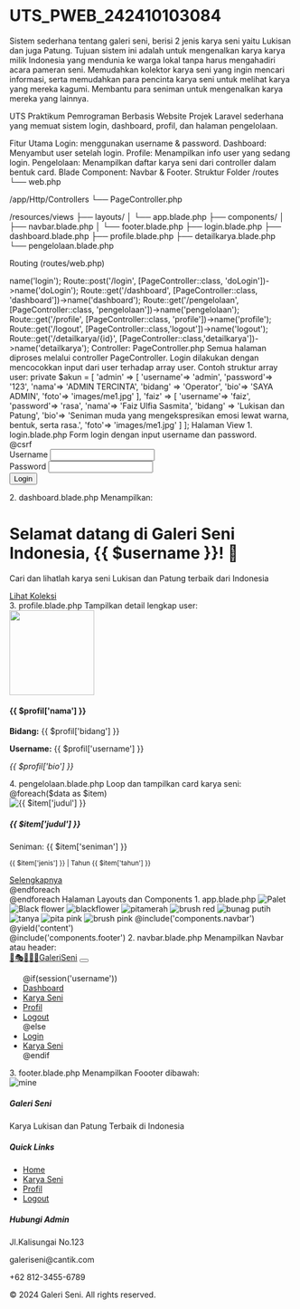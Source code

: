 # UTS_PWEB_242410103084

Sistem sederhana tentang galeri seni, berisi 2 jenis karya seni yaitu Lukisan dan juga Patung. Tujuan sistem ini adalah untuk mengenalkan karya karya milik Indonesia yang mendunia ke warga lokal tanpa harus mengahadiri acara pameran seni. Memudahkan kolektor karya seni yang ingin mencari informasi, serta memudahkan para pencinta karya seni untuk melihat karya yang mereka kagumi. Membantu para seniman untuk mengenalkan karya mereka yang lainnya.

UTS Praktikum Pemrograman Berbasis Website
Projek Laravel sederhana yang memuat sistem login, dashboard, profil, dan halaman pengelolaan.

Fitur Utama
Login: menggunakan username & password.
Dashboard: Menyambut user setelah login.
Profile: Menampilkan info user yang sedang login.
Pengelolaan: Menampilkan daftar karya seni dari controller dalam bentuk card.
Blade Component: Navbar & Footer.
Struktur Folder
/routes
└── web.php

/app/Http/Controllers
└── PageController.php

/resources/views
├── layouts/
│   └── app.blade.php
├── components/
│   ├── navbar.blade.php
│   └── footer.blade.php
├── login.blade.php
├── dashboard.blade.php
├── profile.blade.php
├── detailkarya.blade.php
└── pengelolaan.blade.php

Routing (routes/web.php)
<?php

use Illuminate\Support\Facades\Route;
use App\Http\Controllers\PageController;

Route::get('/', [PageController::class, 'login'])->name('login');
Route::post('/login', [PageController::class, 'doLogin'])->name('doLogin');

Route::get('/dashboard', [PageController::class, 'dashboard'])->name('dashboard');
Route::get('/pengelolaan', [PageController::class, 'pengelolaan'])->name('pengelolaan');
Route::get('/profile', [PageController::class, 'profile'])->name('profile');
Route::get('/logout', [PageController::class,'logout'])->name('logout');
Route::get('/detailkarya/{id}', [PageController::class,'detailkarya'])->name('detailkarya');

Controller: PageController.php
Semua halaman diproses melalui controller PageController.
Login dilakukan dengan mencocokkan input dari user terhadap array user.
Contoh struktur array user:
private $akun = [
            'admin' => [
                'username'=> 'admin',
                'password'=> '123',
                'nama'=> 'ADMIN TERCINTA',
                'bidang' => 'Operator',
                'bio'=> 'SAYA ADMIN',
                'foto'=> 'images/me1.jpg'
            ],
            'faiz' => [
                'username'=> 'faiz',
                'password'=> 'rasa',
                'nama'=> 'Faiz Ulfia Sasmita',
                'bidang' => 'Lukisan dan Patung',
                'bio'=> 'Seniman muda yang mengekspresikan emosi lewat warna, bentuk, serta rasa.',
                'foto'=> 'images/me1.jpg'
            ]
            ];
Halaman View
1. login.blade.php
Form login dengan input username dan password.

<form method="POST" action="{{ route('doLogin') }}">
                @csrf
                <div class="mb-3">
                    <label for="username" class="form-label">Username</label>
                    <input type="text" class="form-control" id="username" name="username" required>
                </div>

                <div class="mb-3">
                    <label for="password" class="form-label">Password</label>
                    <input type="password" class="form-control" id="password" name="password" required>
                </div>

                <button type="submit" class="btn btn-dark w-100">Login</button>
            </form>
2. dashboard.blade.php
Menampilkan:
<div class="container text-center mt-5 py-5">
    <h1 class="fw-bold mb-3">Selamat datang di Galeri Seni Indonesia, {{ $username }}! 👋</h1>
    <p class="lead">Cari dan lihatlah karya seni Lukisan dan Patung terbaik dari Indonesia</p>
    <a href="{{ route('pengelolaan') }}" class="btn btn-dark mt-3">Lihat Koleksi</a>
</div>
3. profile.blade.php
Tampilkan detail lengkap user:
<div class="card mx-auto shadow" style="max-width: 400px;">
    <div class="card-body text-center">
        <img src="{{ $profil['foto'] }}" class="rounded-circle mb-3" width="150" height="150">
        <h4>{{ $profil['nama'] }}</h4>
        <p><strong>Bidang:</strong> {{ $profil['bidang'] }}</p>
        <p><strong>Username:</strong> {{ $profil['username'] }}</p>
        <p><em>{{ $profil['bio'] }}</em></p>
    </div>
</div>
4. pengelolaan.blade.php
Loop dan tampilkan card karya seni:
<div class="row">
    @foreach($data as $item)
        <div class="col-md-4 mb-4 d-flex">
            <div class="card flex-fill text-center">
                <img src="{{ $item['gambar'] }}" class="card-img-top" alt="{{ $item['judul'] }}">
                <div class="card-body">
                    <h5 class="card-title">{{ $item['judul'] }}</h5>
                    <p class="card-text">Seniman: {{ $item['seniman'] }}</p>
                    <p class="card-text"><small class="text-muted">{{ $item['jenis'] }} | Tahun {{ $item['tahun'] }}</small></p>
                    <a href="{{ route('detailkarya', ['id'=>$item['id']]) }}" class="btn card-btn-primary">Selengkapnya</a>
                </div>
            </div>
        </div>
    @endforeach
</div>
@endforeach
Halaman Layouts dan Components
1. app.blade.php
<body class="d-flex flex-column min-vh-100">

    <img src="{{ asset('images/palet.jpg') }}" alt="Palet" class="palet-awan">
    <img src="{{ asset('images/bb.jpg') }}" alt="Black flower" class="bb-awan">
    <img src="{{ asset('images/b.jpg') }}" alt="blackflower" class="b-awan">
    <img src="{{ asset('images/pr.jpg') }}" alt="pitamerah" class="pr-awan">
    <img src="{{ asset('images/br.png') }}" alt="brush red" class="br-awan">
    <img src="{{ asset('images/fw.png') }}" alt="bunag putih" class="fw-awan">
    <img src="{{ asset('images/q.png')}}" alt="tanya" class="q-awan">
    <img src="{{ asset('images/pp.png')}}" alt="pita pink" class="pp-awan">
    <img src="{{ asset('images/p1.png') }}" alt="brush pink" class="p-awan">
    @include('components.navbar')

    <div class="container mb-5 mt-4 flex-grow-1">
        @yield('content')
    </div>

    @include('components.footer')

    <script src="https://cdn.jsdelivr.net/npm/bootstrap@5.3.0/dist/js/bootstrap.bundle.min.js"></script>
</body>
2. navbar.blade.php
Menampilkan Navbar atau header: 
<nav class="navbar navbar-expand-lg shadow-sm py-3">
  <div class="container">
    <a class="navbar-brand" href="{{ route('pengelolaan') }}"><span class="bg-gradient-logo me-2 rounded-circle d-flex justify-content-center align-items-center" style="width:35px; height:35px;">🎨🎭👩🏻‍🎨</span><span class="fw-semibold text-dark">Galeri<span class="text-accent">Seni</span></span></a>
    <button class="navbar-toggler border-0" type="button" data-bs-toggle="collapse" data-bs-target="#navbarNav"><i class="fa-solid fa-bars fa-lg text-dark"></i></button>
    <div class="collapse navbar-collapse justify-content-end" id="navbarNav">
        <ul class="navbar-nav">
            @if(session('username'))
            <li class="nav-item"><a class="nav-link" href="{{ route('dashboard') }}">Dashboard</a></li>
            <li class="nav-item"><a class="nav-link" href="{{ route('pengelolaan') }}">Karya Seni</a></li>
            <li class="nav-item"><a class="nav-link" href="{{ route('profile') }}">Profil</a></li>
            <li class="nav-item"><a class="nav-link" href="{{ route('logout') }}">Logout</a></li>
            @else
            <li class="nav-item"><a class="nav-link" href="{{ route('login') }}">Login</a></li>
            <li class="nav-item"><a class="nav-link" href="{{ route('pengelolaan') }}">Karya Seni</a></li>
        @endif
        </ul>
    </div>
  </div>
</nav>
3. footer.blade.php
Menampilkan Foooter dibawah: 
<footer class="footer-modern position-relative">
    <img src="{{ asset('images/mine.png') }}" alt="mine" class="footer-art">
    <div class="container">
        <div class="row">
            <div class="col-md-4 mb-4">
                <h5>Galeri Seni</h5>
                <p >Karya Lukisan dan Patung Terbaik di Indonesia</p>
            </div>
            <div class="col-md-4 mb-4">
                <h5>Quick Links</h5>
                <ul>
                    <li><a href="{{ route('dashboard') }}">Home</a></li>
                    <li><a href="{{ route('pengelolaan') }}">Karya Seni</a></li>
                    <li><a href="{{ route('profile') }}">Profil</a></li>
                    <li><a href="{{ route('logout') }}">Logout</a></li>
                </ul>
            </div>
            <div class="col-md-4 mb-4">
                <h5>Hubungi Admin</h5>
                <p><i class="bi bi-geo-alt"></i>Jl.Kalisungai No.123</p>
                <p><i class="bi bi-envelope"></i>galeriseni@cantik.com</p>
                <p><i class="bi bi-phone"></i>+62 812-3455-6789</p>
            </div>
        </div>
        <div class="footer-bottom">
            <p>&copy; 2024 Galeri Seni. All rights reserved.</p>
        </div>
    </div>
</footer>
